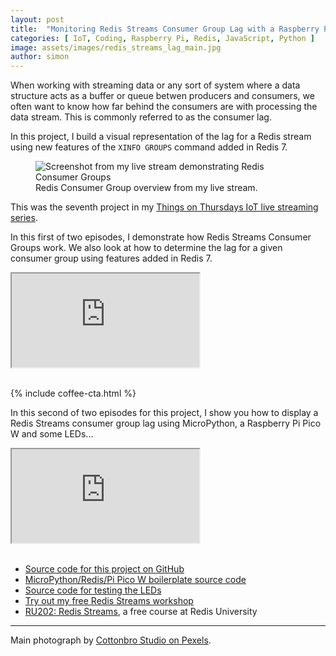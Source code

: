 ```yaml
---
layout: post
title:  "Monitoring Redis Streams Consumer Group Lag with a Raspberry Pi Pico W"
categories: [ IoT, Coding, Raspberry Pi, Redis, JavaScript, Python ]
image: assets/images/redis_streams_lag_main.jpg
author: simon
---
```

When working with streaming data or any sort of system where a data structure acts as a buffer or queue betwen producers and consumers, we often want to know how far behind the consumers are with processing the data stream.  This is commonly referred to as the consumer lag.  

In this project, I build a visual representation of the lag for a Redis stream using new features of the `XINFO GROUPS` command added in Redis 7.

<figure class="figure">
  <img src="{{ site.baseurl }}/assets/images/redis_streams_lag_screenshot.png" class="figure-img img-fluid" alt="Screenshot from my live stream demonstrating Redis Consumer Groups">
  <figcaption class="figure-caption text-center">Redis Consumer Group overview from my live stream.</figcaption>
</figure>

This was the seventh project in my [Things on Thursdays IoT live streaming series](/things-on-thursdays-livestreams/).  

In this first of two episodes, I demonstrate how Redis Streams Consumer Groups work.  We also look at how to determine the lag for a given consumer group using features added in Redis 7.

<div class="embed-responsive embed-responsive-16by9">
  <iframe class="embed-responsive-item" src="https://www.youtube.com/embed/NCvHfB7BhfQ?start=24" allowfullscreen></iframe>
</div><br/>

{% include coffee-cta.html %}

In this second of two episodes for this project, I show you how to display a Redis Streams consumer group lag using MicroPython, a Raspberry Pi Pico W and some LEDs...

<div class="embed-responsive embed-responsive-16by9">
  <iframe class="embed-responsive-item" src="https://www.youtube.com/embed/qzFUZ7aBCEo?start=25" allowfullscreen></iframe>
</div><br/>

* [Source code for this project on GitHub](https://github.com/simonprickett/redis-streams-lag-pi-pico-w)
* [MicroPython/Redis/Pi Pico W boilerplate source code](https://github.com/redis-developer/micropython-redis-boilerplate)
* [Source code for testing the LEDs](https://github.com/simonprickett/pico-led-test)
* [Try out my free Redis Streams workshop](/redis-streams-workshop/)
* [RU202: Redis Streams](https://nodered.org/), a free course at Redis University

--- 
Main photograph by [Cottonbro Studio on Pexels](https://www.pexels.com/photo/backlit-analog-meters-7087611/).

